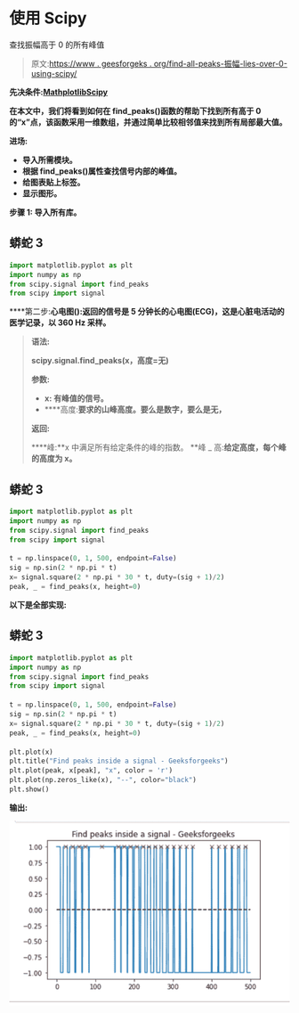 # 使用 Scipy

查找振幅高于 0 的所有峰值

> 原文:[https://www . geesforgeks . org/find-all-peaks-振幅-lies-over-0-using-scipy/](https://www.geeksforgeeks.org/find-all-peaks-amplitude-lies-above-0-using-scipy/)

**先决条件:**[**Mathplotlib**](https://www.geeksforgeeks.org/python-introduction-matplotlib/)**[**Scipy**](https://www.geeksforgeeks.org/data-analysis-with-scipy/)**

**在本文中，我们将看到如何在 find_peaks()函数的帮助下找到所有高于 0 的“x”点，该函数采用一维数组，并通过简单比较相邻值来找到所有局部最大值。**

****进场:****

*   **导入所需模块。**
*   **根据 find_peaks()属性查找信号内部的峰值。**
*   **给图表贴上标签。**
*   **显示图形。**

****步骤 1:** 导入所有库。**

## **蟒蛇 3**

```py
import matplotlib.pyplot as plt
import numpy as np
from scipy.signal import find_peaks
from scipy import signal
```

****第二步:**心电图():返回的信号是 5 分钟长的心电图(ECG)，这是心脏电活动的医学记录，以 360 Hz 采样。**

> ****语法:****
> 
> **scipy.signal.find_peaks(x，高度=无)**
> 
> ****参数:****
> 
> *   ****x:** 有峰值的信号。**
> *   ****高度:**要求的山峰高度。要么是数字，要么是无，**
> 
> ****返回:****
> 
> ****峰:**x 中满足所有给定条件的峰的指数。
> **峰 _ 高:**给定高度，每个峰的高度为 x。**

## **蟒蛇 3**

```py
import matplotlib.pyplot as plt
import numpy as np
from scipy.signal import find_peaks
from scipy import signal

t = np.linspace(0, 1, 500, endpoint=False)
sig = np.sin(2 * np.pi * t)
x= signal.square(2 * np.pi * 30 * t, duty=(sig + 1)/2)
peak, _ = find_peaks(x, height=0)
```

****以下是全部实现:****

## **蟒蛇 3**

```py
import matplotlib.pyplot as plt
import numpy as np
from scipy.signal import find_peaks
from scipy import signal

t = np.linspace(0, 1, 500, endpoint=False)
sig = np.sin(2 * np.pi * t)
x= signal.square(2 * np.pi * 30 * t, duty=(sig + 1)/2)
peak, _ = find_peaks(x, height=0)

plt.plot(x)
plt.title("Find peaks inside a signal - Geeksforgeeks")
plt.plot(peak, x[peak], "x", color = 'r')
plt.plot(np.zeros_like(x), "--", color="black")
plt.show()
```

****输出:****

**![](img/24d5e1e8939c07739982e2ecc65eecdc.png)**